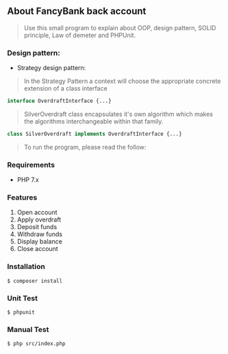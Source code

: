 ## About FancyBank back account
> Use this small program to explain about OOP, design pattern, SOLID principle, Law of demeter and PHPUnit.

### Design pattern:
* Strategy design pattern:
> In the Strategy Pattern a context will choose the appropriate concrete extension of a class interface

```php
interface OverdraftInterface {...}
```

> SilverOverdraft class encapsulates it's own algorithm which 
makes the algorithms interchangeable within that family.  
```php
class SilverOverdraft implements OverdraftInterface {...}
```


> To run the program, please read the follow:
### Requirements
* PHP 7.x

### Features
1. Open account
2. Apply overdraft
3. Deposit funds
4. Withdraw funds
5. Display balance
6. Close account


### Installation
```
$ composer install
```

### Unit Test
```
$ phpunit
```

### Manual Test
```
$ php src/index.php
```